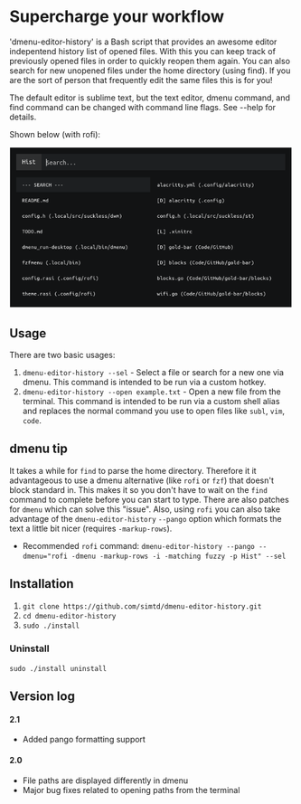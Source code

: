 # Supercharge your workflow

'dmenu-editor-history' is a Bash script that provides an awesome editor indepentend history list of opened files. With this you can keep track of previously opened files in order to quickly reopen them again. You can also search for new unopened files under the home directory (using find). If you are the sort of person that frequently edit the same files this is for you!

The default editor is sublime text, but the text editor, dmenu command, and find command can be changed with command line flags. See --help for details.

Shown below (with rofi):

<img src="https://github.com/simtd/dmenu-editor-history/blob/main/img.png" width="500" />

## Usage

There are two basic usages:

1) `dmenu-editor-history --sel` - Select a file or search for a new one via dmenu. This command is intended to be run via a custom hotkey.
2) `dmenu-editor-history --open example.txt` - Open a new file from the terminal. This command is intended to be run via a custom shell alias and replaces the normal command you use to open files like `subl`, `vim`, `code`.

## dmenu tip

It takes a while for `find` to parse the home directory. Therefore it it advantageous to use a dmenu alternative (like `rofi` or `fzf`) that doesn't block standard in. This makes it so you don't have to wait on the `find` command to complete before you can start to type. There are also patches for `dmenu` which can solve this "issue". Also, using `rofi` you can also take advantage of the `dmenu-editor-history` `--pango` option which formats the text a little bit nicer (requires `-markup-rows`).

* Recommended `rofi` command: `dmenu-editor-history --pango --dmenu="rofi -dmenu -markup-rows -i -matching fuzzy -p Hist" --sel`

## Installation

1) `git clone https://github.com/simtd/dmenu-editor-history.git`
2) `cd dmenu-editor-history`
3) `sudo ./install`

### Uninstall

`sudo ./install uninstall`

## Version log

#### 2.1

- Added pango formatting support

#### 2.0

- File paths are displayed differently in dmenu
- Major bug fixes related to opening paths from the terminal